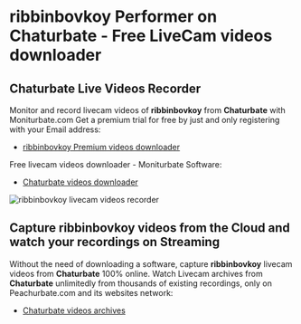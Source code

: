 # ribbinbovkoy Performer on Chaturbate - Free LiveCam videos downloader

## Chaturbate Live Videos Recorder

Monitor and record livecam videos of **ribbinbovkoy** from **Chaturbate** with Moniturbate.com
Get a premium trial for free by just and only registering with your Email address:
* [ribbinbovkoy Premium videos downloader](https://moniturbate.com/request-demo-licence-key.html)

Free livecam videos downloader - Moniturbate Software:
* [Chaturbate videos downloader](https://moniturbate.com/moniturbate-download-software.html)

![ribbinbovkoy livecam videos recorder](https://peachurnet.com/templates/moniturbate-software.png)


## Capture ribbinbovkoy videos from the Cloud and watch your recordings on Streaming

Without the need of downloading a software, capture **ribbinbovkoy** livecam videos from **Chaturbate** 100% online.
Watch Livecam archives from **Chaturbate** unlimitedly from thousands of existing recordings, only on Peachurbate.com and its websites network:
* [Chaturbate videos archives](https://peachurnet.com/)